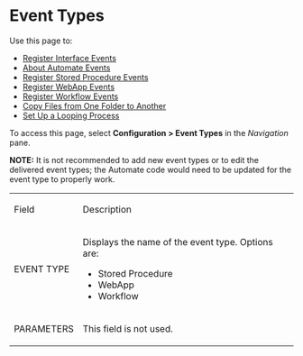 # Event Types

<div class="use">

Use this page to:

  - [Register Interface
    Events](../Use_Cases/Register_Interface_Events.htm)
  - [About Automate Events](../Use_Cases/About_Automate_Events.htm)
  - [Register Stored Procedure
    Events](../Use_Cases/Register_Stored_Procedure_Events.htm)
  - [Register WebApp Events](../Use_Cases/Register_WebApp_Events.htm)
  - [Register Workflow
    Events](../Use_Cases/Register_Workflow_Events.htm)
  - [Copy Files from One Folder to
    Another](../Use_Cases/Copy_Files_from_One_Folder_to_Another.htm)
  - [Set Up a Looping
    Process](../Use_Cases/Set_up_a_Looping_Process.htm)

</div>

To access this page, select **Configuration \> Event Types** in the
*Navigation* pane.

**NOTE:** It is not recommended to add new event types or to edit the
delivered event types; the Automate code would need to be updated for
the event type to properly work.

<table>
<tbody>
<tr class="odd">
<td><p>Field</p></td>
<td><p>Description</p></td>
</tr>
<tr class="even">
<td><p>EVENT TYPE</p></td>
<td><p>Displays the name of the event type. Options are:</p>
<ul>
<li>Stored Procedure</li>
<li>WebApp</li>
<li>Workflow</li>
</ul></td>
</tr>
<tr class="odd">
<td><p>PARAMETERS</p></td>
<td><p>This field is not used.</p></td>
</tr>
</tbody>
</table>
